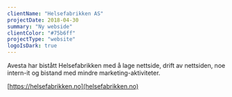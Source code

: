 ```yaml
---
clientName: "Helsefabrikken AS"
projectDate: 2018-04-30
summary: "Ny webside"
clientColor: "#75b6ff"
projectType: "website"
logoIsDark: true
---
```


Avesta har bistått Helsefabrikken med å lage nettside, drift av nettsiden, noe intern-it og bistand med mindre marketing-aktiviteter.

[https://helsefabrikken.no](helsefabrikken.no)
